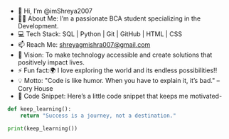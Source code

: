 - 👋 Hi, I’m @imShreya2007
- 👩‍💻 About Me: I’m a passionate BCA student specializing in the Development.   
- 💻 Tech Stack: SQL | Python | Git | GitHub | HTML | CSS  
- 📫 Reach Me: shreyagmishra007@gmail.com
- 🌟 Vision: To make technology accessible and create solutions that positively impact lives.    
- ⚡ Fun fact:🌍 I love exploring the world and its endless possibilities!!
- 💡 Motto: "Code is like humor. When you have to explain it, it’s bad." – Cory House
- 📜 Code Snippet: Here’s a little code snippet that keeps me motivated-
```python
def keep_learning():
    return "Success is a journey, not a destination."

print(keep_learning())

